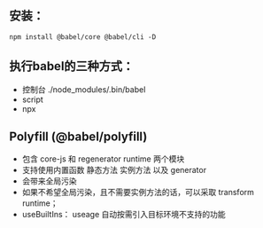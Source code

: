 ## 安装：
```
npm install @babel/core @babel/cli -D
```
## 执行babel的三种方式：
* 控制台 ./node_modules/.bin/babel
* script 
* npx

## Polyfill (@babel/polyfill)
* 包含 core-js  和 regenerator runtime  两个模块
* 支持使用内置函数 静态方法 实例方法 以及 generator
* 会带来全局污染
* 如果不希望全局污染，且不需要实例方法的话，可以采取 transform runtime；
* useBuiltIns： useage 自动按需引入目标环境不支持的功能
